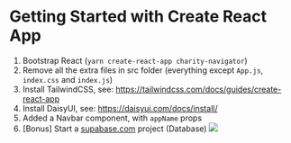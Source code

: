 # Getting Started with Create React App  

1. Bootstrap React (`yarn create-react-app charity-navigator`)
2. Remove all the extra files in src folder (everything except `App.js`, `index.css` and `index.js`)
3. Install TailwindCSS, see: https://tailwindcss.com/docs/guides/create-react-app
4. Install DaisyUI, see: https://daisyui.com/docs/install/
5. Added a Navbar component, with `appName` props
6. [Bonus] Start a [supabase.com](https://app.supabase.com) project (Database)
   ![](https://i.imgur.com/HZucYPm.gif)